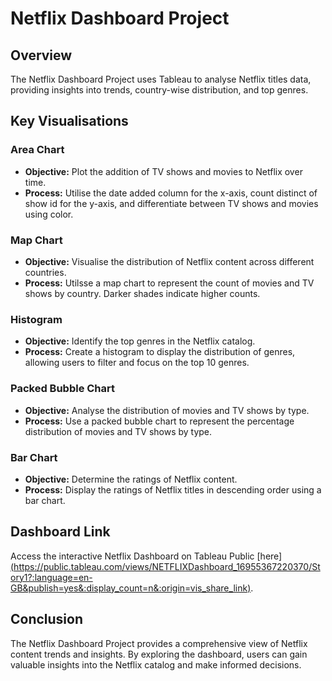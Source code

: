 # Netflix Dashboard Project

## Overview

The Netflix Dashboard Project uses Tableau to analyse Netflix titles data, providing insights into trends, country-wise distribution, and top genres.

## Key Visualisations

### Area Chart

- **Objective:** Plot the addition of TV shows and movies to Netflix over time.
- **Process:** Utilise the date added column for the x-axis, count distinct of show id for the y-axis, and differentiate between TV shows and movies using color.

### Map Chart
- **Objective:** Visualise the distribution of Netflix content across different countries.
- **Process:** Utilsse a map chart to represent the count of movies and TV shows by country. Darker shades indicate higher counts.

### Histogram
- **Objective:** Identify the top genres in the Netflix catalog.
- **Process:** Create a histogram to display the distribution of genres, allowing users to filter and focus on the top 10 genres.

### Packed Bubble Chart

- **Objective:** Analyse the distribution of movies and TV shows by type.
- **Process:** Use a packed bubble chart to represent the percentage distribution of movies and TV shows by type.

### Bar Chart
- **Objective:** Determine the ratings of Netflix content.
- **Process:** Display the ratings of Netflix titles in descending order using a bar chart.

## Dashboard Link

Access the interactive Netflix Dashboard on Tableau Public [here][(https://public.tableau.com/views/NETFLIXDashboard_16955367220370/Story1?:language=en-GB&publish=yes&:display_count=n&:origin=vis_share_link)](https://public.tableau.com/app/profile/kyle.calbert/vis/NetflixDashboard_17091191816890/Netflix_1).

## Conclusion

The Netflix Dashboard Project provides a comprehensive view of Netflix content trends and insights. By exploring the dashboard, users can gain valuable insights into the Netflix catalog and make informed decisions.
